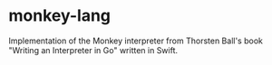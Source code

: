 # monkey-lang
Implementation of the Monkey interpreter from Thorsten Ball's book "Writing an Interpreter in Go" written in Swift.
